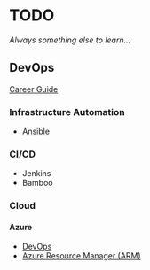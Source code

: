 # TODO

*Always something else to learn...*

## DevOps

[Career Guide](https://www.simplilearn.com/devops-career-guide-pdf)

### Infrastructure Automation

- [Ansible](https://www.ansible.com/)

### CI/CD

- Jenkins
- Bamboo

### Cloud

#### Azure

- [DevOps](https://azure.microsoft.com/en-gb/services/devops/)
- [Azure Resource Manager (ARM)](https://www.red-gate.com/simple-talk/cloud/infrastructure-as-a-service/azure-resource-manager-arm-templates/)